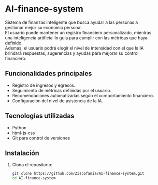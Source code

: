 # AI-finance-system
Sistema de finanzas inteligente que busca ayudar a las personas a gestionar mejor su economía personal.  
El usuario puede mantener un registro financiero personalizado, mientras una inteligencia artificial lo guía para cumplir con las métricas que haya definido.  
Además, el usuario podrá elegir el nivel de intensidad con el que la IA brindará respuestas, sugerencias y ayudas para mejorar su control financiero.

## Funcionalidades principales

- Registro de ingresos y egresos.
- Seguimiento de métricas definidas por el usuario.
- Recomendaciones automatizadas según el comportamiento financiero.
- Configuración del nivel de asistencia de la IA.

## Tecnologías utilizadas

- Python 
- html-js-css
- Git para control de versiones

## Instalación

1. Clona el repositorio:
   ```bash
   git clone https://github.com/Ziscofania/AI-finance-system.git
   cd AI-finance-system
